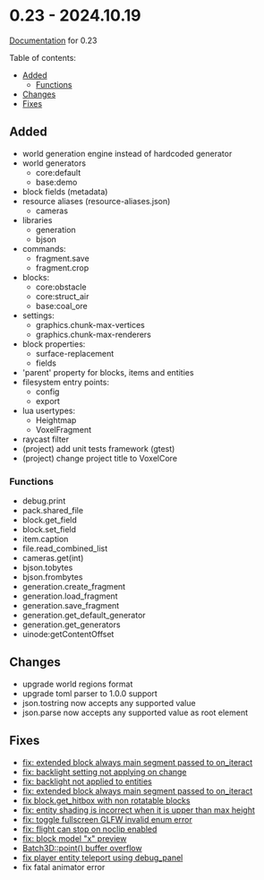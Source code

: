 # 0.23 - 2024.10.19

[Documentation](https://github.com/MihailRis/VoxelEngine-Cpp/tree/release-0.23/doc/en/main-page.md) for 0.23

Table of contents:

- [Added](#added)
    - [Functions](#functions)
- [Changes](#changes)
- [Fixes](#fixes)

## Added

- world generation engine instead of hardcoded generator
- world generators
    - core:default
    - base:demo
- block fields (metadata)
- resource aliases (resource-aliases.json)
    - cameras
- libraries
    - generation
    - bjson
- commands:
	- fragment.save
	- fragment.crop
- blocks:
	- core:obstacle
	- core:struct_air
	- base:coal_ore
- settings:
	- graphics.chunk-max-vertices
	- graphics.chunk-max-renderers
- block properties:
	- surface-replacement
	- fields
- 'parent' property for blocks, items and entities
- filesystem entry points:
	- config
	- export
- lua usertypes:
	- Heightmap
	- VoxelFragment
- raycast filter
- (project) add unit tests framework (gtest)
- (project) change project title to VoxelCore

### Functions

- debug.print
- pack.shared_file
- block.get_field
- block.set_field
- item.caption
- file.read_combined_list
- cameras.get(int)
- bjson.tobytes
- bjson.frombytes
- generation.create_fragment
- generation.load_fragment
- generation.save_fragment
- generation.get_default_generator
- generation.get_generators
- uinode:getContentOffset

## Changes

- upgrade world regions format
- upgrade toml parser to 1.0.0 support
- json.tostring now accepts any supported value
- json.parse now accepts any supported value as root element

## Fixes

- [fix: extended block always main segment passed to on_iteract](https://github.com/MihailRis/VoxelEngine-Cpp/commit/fbca439b2da5a236a122c29488dc8809044ae919)
- [fix: backlight setting not applying on change](https://github.com/MihailRis/VoxelEngine-Cpp/commit/d59fac61bb5ae5949b49f10ac71c22b595dcdff7 "fix: backlight setting not applying on change")
- [fix: backlight not applied to entities](https://github.com/MihailRis/VoxelEngine-Cpp/commit/45a1e1df82967141dfb6d4b9b298deb4dfbf44c0 "fix: backlight not applied to entities")
- [fix: extended block always main segment passed to on_iteract](https://github.com/MihailRis/VoxelEngine-Cpp/commit/fbca439b2da5a236a122c29488dc8809044ae919 "fix: extended block always main segment passed to on_iteract")
- [fix block.get_hitbox with non rotatable blocks](https://github.com/MihailRis/VoxelEngine-Cpp/commit/b9074ebe4788d0016a9fd7563b59816b6300c06d "fix block.get_hitbox with non rotatable blocks")
- [fix: entity shading is incorrect when it is upper than max height](https://github.com/MihailRis/VoxelEngine-Cpp/commit/45a793d6475b4d5b7c59e9c18492aa45767e2236 "fix: entity shading is incorrect when it is upper than max height")
- [fix: toggle fullscreen GLFW invalid enum error](https://github.com/MihailRis/VoxelEngine-Cpp/commit/85bea6f17dc7815569a28e70423b704c476ed410 "fix: toggle fullscreen GLFW invalid enum error")
- [fix: flight can stop on noclip enabled](https://github.com/MihailRis/VoxelEngine-Cpp/commit/f63ab345eaaf7885cfd0298a99cea58a423741fb "fix: flight can stop on noclip enabled")
- [fix: block model "x" preview](https://github.com/MihailRis/VoxelEngine-Cpp/pull/300)
- [Batch3D::point() buffer overflow](https://github.com/MihailRis/VoxelEngine-Cpp/pull/302)
- [fix player entity teleport using debug_panel](https://github.com/MihailRis/VoxelEngine-Cpp/commit/ba9417a7e4638a3b09568895e4af5b702da80c16)
- fix fatal animator error
